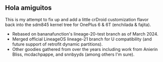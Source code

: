 ## Hola amiguitos

This is my attempt to fix up and add a little crDroid customization flavor back into the sdm845 kernel tree for OnePlus 6 & 6T (enchilada & fajita).

- Rebased on bananafunction's lineage-20-test branch as of March 2024.
- Merged official LineageOS lineage-21 branch for U compatibility (and future support of retrofit dynamic partitions).
- Other goodies gathered from over the years including work from Anierin Bliss, mcdachpappe, and snnbyyds (among others I'm sure).
